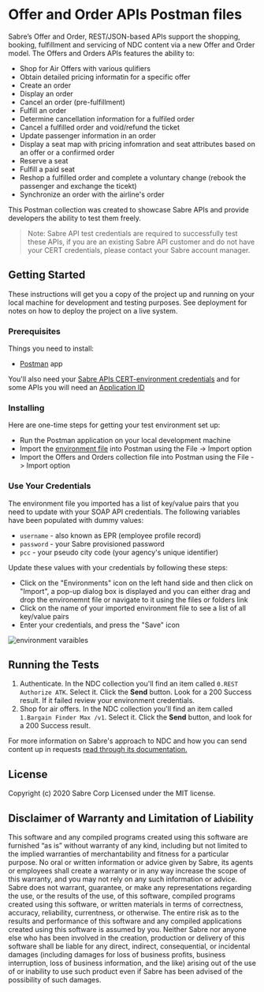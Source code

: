 
# Offer and Order APIs Postman files

Sabre’s Offer and Order, REST/JSON-based APIs support the shopping, booking, fulfillment and servicing of NDC content via a new Offer and Order model. The Offers and Orders APIs features the ability to:

* Shop for Air Offers with various qulifiers
* Obtain detailed pricing informatin for a specific offer
* Create an order
* Display an order
* Cancel an order (pre-fulfillment) 
* Fulfill an order
* Determine cancellation information for a fulfiled order
* Cancel a fulfilled order and void/refund the ticket
* Update passenger information in an order
* Display a seat map with pricing infomration and seat attributes based on an offer or a confirmed order
* Reserve a seat
* Fulfill a paid seat
* Reshop a fulfilled order and complete a voluntary change (rebook the passenger and exchange the ticekt)
* Synchronize an order with the airline's order


This Postman collection was created to showcase Sabre APIs and provide developers the ability to test them freely.

> Note: Sabre API test credentials are required to successfully test these APIs, if you are an existing Sabre API customer and do not have your CERT credentials, please contact your Sabre account manager.

## Getting Started

These instructions will get you a copy of the project up and running on your local machine for development and testing purposes. See deployment for notes on how to deploy the project on a live system.

### Prerequisites

Things you need to install:

* [Postman](https://www.postman.com/) app

You'll also need your  [Sabre APIs CERT-environment credentials](https://developer.sabre.com/resources/getting_started_with_sabre_apis/) and for some APIs you will need an [Application ID](https://developer.sabre.com/guides/travel-agency/sabre-api-customer-application-ids)

### Installing

Here are one-time steps for getting your test environment set up:

* Run the Postman application on your local development machine 
* Import the [environment file](./NDC_Demo.postman_environment.json) into Postman using the File -> Import option
* Import the Offers and Orders collection file into Postman using the File -> Import option 


### Use Your Credentials

The environment file you imported has a list of key/value pairs that you need to update with your SOAP API credentials. The following variables have been populated with dummy values:
 
  * `username` - also known as EPR (employee profile record)    
  * `password` - your Sabre provisioned password
  * `pcc` - your pseudo city code (your agency's unique identifier)

Update these values with your credentials by following these steps:

  * Click on the "Environments" icon on the left hand side and then click on "Import", a pop-up dialog box is displayed and you can either drag and drop the environemnt file or navigate to it using the files or folders link
  * Click on the name of your imported environment file to see a list of all key/value pairs
  * Enter your credentials, and press the "Save" icon

![environment varaibles](./postman_environ_vars.jpg)

## Running the Tests

1. Authenticate. In the NDC collection you'll find an item called `0.REST Authorize ATK`. Select it. Click the **Send** button. Look for a 200 Success result. If it failed review your environment credentials.
2. Shop for air offers. In the NDC collection you'll find an item called `1.Bargain Finder Max /v1`. Select it. Click the **Send** button, and look for a 200 Success result. 

For more information on Sabre's approach to NDC and how you can send content up in requests [read through its documentation.](https://developer.sabre.com/docs/travel-agency/NDC) 

## License

Copyright (c) 2020 Sabre Corp Licensed under the MIT license.

## Disclaimer of Warranty and Limitation of Liability

This software and any compiled programs created using this software are furnished “as is” without warranty of any kind, including but not limited to the implied warranties of merchantability and fitness for a particular purpose. No oral or written information or advice given by Sabre, its agents or employees shall create a warranty or in any way increase the scope of this warranty, and you may not rely on any such information or advice.
Sabre does not warrant, guarantee, or make any representations regarding the use, or the results of the use, of this software, compiled programs created using this software, or written materials in terms of correctness, accuracy, reliability, currentness, or otherwise. The entire risk as to the results and performance of this software and any compiled applications created using this software is assumed by you. Neither Sabre nor anyone else who has been involved in the creation, production or delivery of this software shall be liable for any direct, indirect, consequential, or incidental damages (including damages for loss of business profits, business interruption, loss of business information, and the like) arising out of the use of or inability to use such product even if Sabre has been advised of the possibility of such damages.
